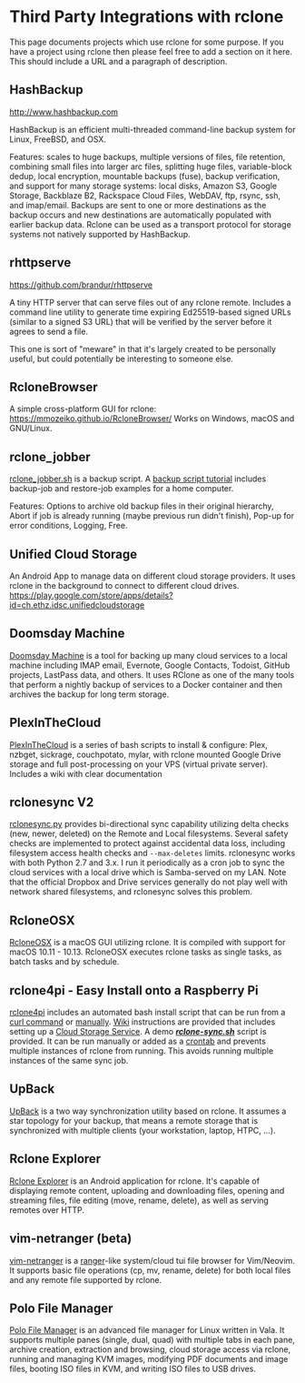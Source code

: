 # Third Party Integrations with rclone

This page documents projects which use rclone for some purpose.  If you have a project using rclone then please feel free to add a section on it here.  This should include a URL and a paragraph of description.

## HashBackup ##

http://www.hashbackup.com

HashBackup is an efficient multi-threaded command-line backup system for Linux, FreeBSD, and OSX. 

Features: scales to huge backups, multiple versions of files, file retention, combining small files into larger arc files, splitting huge files, variable-block dedup, local encryption, mountable backups (fuse), backup verification, and support for many storage systems: local disks, Amazon S3, Google Storage, Backblaze B2, Rackspace Cloud Files, WebDAV, ftp, rsync, ssh, and imap/email. Backups are sent to one or more destinations as the backup occurs and new destinations are automatically populated with earlier backup data.  Rclone can be used as a transport protocol for storage systems not natively supported by HashBackup.

## rhttpserve ##

https://github.com/brandur/rhttpserve

A tiny HTTP server that can serve files out of any rclone remote. Includes a command line utility to generate time expiring Ed25519-based signed URLs (similar to a signed S3 URL) that will be verified by the server before it agrees to send a file.

This one is sort of "meware" in that it's largely created to be personally useful, but could potentially be interesting to someone else.

## RcloneBrowser ##

A simple cross-platform GUI for rclone: https://mmozeiko.github.io/RcloneBrowser/
Works on Windows, macOS and GNU/Linux.

## rclone_jobber ##

[rclone_jobber.sh](https://github.com/wolfv6/rclone_jobber) is a backup script.
A [backup script tutorial](https://github.com/wolfv6/rclone_jobber/blob/master/rclone_jobber_tutorial.org) includes backup-job and restore-job examples for a home computer.

Features:
Options to archive old backup files in their original hierarchy,
Abort if job is already running (maybe previous run didn't finish),
Pop-up for error conditions,
Logging,
Free.

## Unified Cloud Storage ##

An Android App to manage data on different cloud storage providers. It uses rclone in the background to connect to different cloud drives.
https://play.google.com/store/apps/details?id=ch.ethz.idsc.unifiedcloudstorage

## Doomsday Machine ## 

[Doomsday Machine](https://github.com/johnjones4/Doomsday-Machine-2) is a tool for backing up many cloud services to a local machine including IMAP email, Evernote, Google Contacts, Todoist, GitHub projects, LastPass data, and others. It uses RClone as one of the many tools that perform a nightly backup of services to a Docker container and then archives the backup for long term storage.

## PlexInTheCloud ##

[PlexInTheCloud](https://github.com/chrisanthropic/PlexInTheCloud) is a series of bash scripts to install & configure: Plex, nzbget, sickrage, couchpotato, mylar, with rclone mounted Google Drive storage and full post-processing on your VPS (virtual private server). Includes a wiki with clear documentation

## rclonesync V2 ##
[rclonesync.py](https://github.com/cjnaz/rclonesync-V2) provides bi-directional sync capability utilizing delta checks (new, newer, deleted) on the Remote and Local filesystems.  Several safety checks are implemented to protect against accidental data loss, including filesystem access health checks and `--max-deletes` limits.  rclonesync works with both Python 2.7 and 3.x.  I run it periodically as a cron job to sync the cloud services with a local drive which is Samba-served on my LAN.  Note that the official Dropbox and Drive services generally do not play well with network shared filesystems, and rclonesync solves this problem.

## RcloneOSX ##
[RcloneOSX](https://github.com/rsyncOSX/rcloneosx) is a macOS GUI utilizing rclone. It is compiled with support for macOS 10.11 - 10.13. RcloneOSX executes rclone tasks as single tasks, as batch tasks and by schedule.

## rclone4pi  - Easy Install onto a Raspberry Pi
[rclone4pi](https://github.com/pageauc/rclone4pi) includes an automated bash install script that can be run from a [curl command](https://github.com/pageauc/rclone4pi/wiki#quick-install) or [manually](https://github.com/pageauc/rclone4pi/wiki#manual-install). [Wiki](https://github.com/pageauc/rclone4pi/wiki) instructions are provided that includes setting up a [Cloud Storage Service](https://github.com/pageauc/rclone4pi/wiki#how-to-configure-a-remote-storage-service). A demo [***rclone-sync.sh***](https://github.com/pageauc/rclone4pi/blob/master/rclone-sync.sh) script is provided. It can be run manually or added as a [crontab](https://github.com/pageauc/rclone4pi/wiki#how-to-automate-rclone) and prevents multiple instances of rclone from running. This avoids running multiple instances of the same sync job.

## UpBack ##
[UpBack](https://github.com/DavideRossi/upback) is a two way synchronization utility based on rclone. It assumes a star topology for your backup, that means a remote storage that is synchronized with multiple clients (your workstation, laptop, HTPC, ...).

## Rclone Explorer ##
[Rclone Explorer](https://github.com/kaczmarkiewiczp/rcloneExplorer) is an Android application for rclone. It's capable of displaying remote content, uploading and downloading files, opening and streaming files, file editing (move, rename, delete), as well as serving remotes over HTTP.

## vim-netranger (beta) ##
[vim-netranger](https://github.com/ipod825/vim-netranger) is a [ranger](https://github.com/ranger/ranger)-like system/cloud tui file browser for Vim/Neovim. It supports basic file operations (cp, mv, rename, delete) for both local files and any remote file supported by rclone.

## Polo File Manager ##
[Polo File Manager](https://teejee2008.github.io/polo/) is an advanced file manager for Linux written in Vala. It supports multiple panes (single, dual, quad) with multiple tabs in each pane, archive creation, extraction and browsing, cloud storage access via rclone, running and managing KVM images, modifying PDF documents and image files, booting ISO files in KVM, and writing ISO files to USB drives.